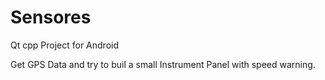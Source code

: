 # Sensores
Qt cpp Project for Android 

Get GPS Data and try to buil a small Instrument Panel with speed warning.



